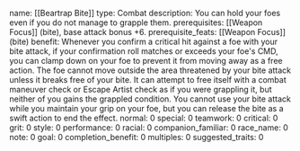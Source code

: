 name: [[Beartrap Bite]]
type: Combat
description: You can hold your foes even if you do not manage to grapple them.
prerequisites: [[Weapon Focus]] (bite), base attack bonus +6.
prerequisite_feats: [[Weapon Focus]] (bite)
benefit: Whenever you confirm a critical hit against a foe with your bite attack, if your confirmation roll matches or exceeds your foe's CMD, you can clamp down on your foe to prevent it from moving away as a free action. The foe cannot move outside the area threatened by your bite attack unless it breaks free of your bite. It can attempt to free itself with a combat maneuver check or Escape Artist check as if you were grappling it, but neither of you gains the grappled condition. You cannot use your bite attack while you maintain your grip on your foe, but you can release the bite as a swift action to end the effect.
normal: 0
special: 0
teamwork: 0
critical: 0
grit: 0
style: 0
performance: 0
racial: 0
companion_familiar: 0
race_name: 0
note: 0
goal: 0
completion_benefit: 0
multiples: 0
suggested_traits: 0
